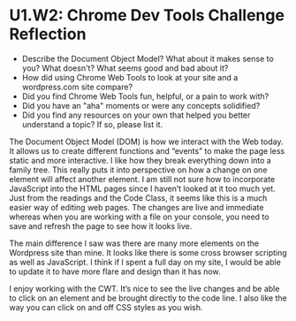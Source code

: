 # U1.W2: Chrome Dev Tools Challenge Reflection

* Describe the Document Object Model? What about it makes sense to you? What doesn't? What seems good and bad about it?
* How did using Chrome Web Tools to look at your site and a wordpress.com site compare?
* Did you find Chrome Web Tools fun, helpful, or a pain to work with?
* Did you have an "aha" moments or were any concepts solidified?
* Did you find any resources on your own that helped you better understand a topic? If so, please list it.

The Document Object Model (DOM) is how we interact with the Web today. It allows us to create different functions and “events” to make the page less static and more interactive. I like how they break everything down into a family tree. This really puts it into perspective on how a change on one element will affect another element. I am still not sure how to incorporate JavaScript into the HTML pages since I haven’t looked at it too much yet. Just from the readings and the Code Class, it seems like this is a much easier way of editing web pages. The changes are live and immediate whereas when you are working with a file on your console, you need to save and refresh the page to see how it looks live.

The main difference I saw was there are many more elements on the Wordpress site than mine. It looks like there is some cross browser scripting as well as JavaScript. I think if I spent a full day on my site, I would be able to update it to have more flare and design than it has now.

I enjoy working with the CWT. It’s nice to see the live changes and be able to click on an element and be brought directly to the code line. I also like the way you can click on and off CSS styles as you wish.